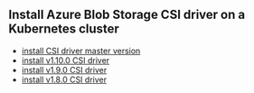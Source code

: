 ## Install Azure Blob Storage CSI driver on a Kubernetes cluster

 - [install CSI driver master version](./install-csi-driver-master.md)
 - [install v1.10.0 CSI driver](./install-csi-driver-v1.10.0.md)
 - [install v1.9.0 CSI driver](./install-csi-driver-v1.9.0.md)
 - [install v1.8.0 CSI driver](./install-csi-driver-v1.8.0.md)
